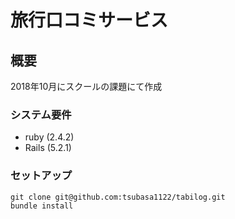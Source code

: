 # 旅行口コミサービス

## 概要

2018年10月にスクールの課題にて作成


### システム要件

- ruby (2.4.2)
- Rails (5.2.1) 

### セットアップ

```
git clone git@github.com:tsubasa1122/tabilog.git
bundle install
```